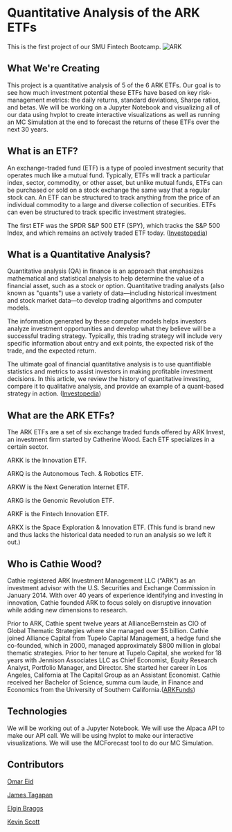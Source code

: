 # Quantitative Analysis of the ARK ETFs
This is the first project of our SMU Fintech Bootcamp.
![ARK](https://www.wealthmanagement.com/sites/wealthmanagement.com/files/styles/article_featured_retina/public/ark-invest-sign.png?itok=cb4TH-HH)

## What We're Creating
This project is a quantitative analysis of 5 of the 6 ARK ETFs. Our goal is to see how much investment potential these ETFs have based on key risk-management metrics: the daily returns, standard deviations, Sharpe ratios, and betas. We will be working on a Jupyter Notebook and visualizing all of our data using hvplot to create interactive visualizations as well as running an MC Simulation at the end to forecast the returns of these ETFs over the next 30 years. 

## What is an ETF?
An exchange-traded fund (ETF) is a type of pooled investment security that operates much like a mutual fund. Typically, ETFs will track a particular index, sector, commodity, or other asset, but unlike mutual funds, ETFs can be purchased or sold on a stock exchange the same way that a regular stock can. An ETF can be structured to track anything from the price of an individual commodity to a large and diverse collection of securities. ETFs can even be structured to track specific investment strategies.

The first ETF was the SPDR S&P 500 ETF (SPY), which tracks the S&P 500 Index, and which remains an actively traded ETF today. ([Investopedia](https://www.investopedia.com/terms/e/etf.asp))

## What is a Quantitative Analysis?
Quantitative analysis (QA) in finance is an approach that emphasizes mathematical and statistical analysis to help determine the value of a financial asset, such as a stock or option. Quantitative trading analysts (also known as "quants") use a variety of data—including historical investment and stock market data—to develop trading algorithms and computer models.

The information generated by these computer models helps investors analyze investment opportunities and develop what they believe will be a successful trading strategy. Typically, this trading strategy will include very specific information about entry and exit points, the expected risk of the trade, and the expected return.

The ultimate goal of financial quantitative analysis is to use quantifiable statistics and metrics to assist investors in making profitable investment decisions. In this article, we review the history of quantitative investing, compare it to qualitative analysis, and provide an example of a quant-based strategy in action. ([Investopedia](https://www.investopedia.com/articles/investing/041114/simple-overview-quantitative-analysis.asp))

## What are the ARK ETFs?
The ARK ETFs are a set of six exchange traded funds offered by ARK Invest, an investment firm started by Catherine Wood. Each ETF specializes in a certain sector.

ARKK is the Innovation ETF.

ARKQ is the Autonomous Tech. & Robotics ETF.

ARKW is the Next Generation Internet ETF.

ARKG is the Genomic Revolution ETF.

ARKF is the Fintech Innovation ETF.

ARKX is the Space Exploration & Innovation ETF. (This fund is brand new and thus lacks the historical data needed to run an analysis so we left it out.)

## Who is Cathie Wood?
Cathie registered ARK Investment Management LLC (“ARK”) as an investment advisor with the U.S. Securities and Exchange Commission in January 2014. With over 40 years of experience identifying and investing in innovation, Cathie founded ARK to focus solely on disruptive innovation while adding new dimensions to research.

Prior to ARK, Cathie spent twelve years at AllianceBernstein as CIO of Global Thematic Strategies where she managed over $5 billion. Cathie joined Alliance Capital from Tupelo Capital Management, a hedge fund she co-founded, which in 2000, managed approximately $800 million in global thematic strategies. Prior to her tenure at Tupelo Capital, she worked for 18 years with Jennison Associates LLC as Chief Economist, Equity Research Analyst, Portfolio Manager, and Director. She started her career in Los Angeles, California at The Capital Group as an Assistant Economist. Cathie received her Bachelor of Science, summa cum laude, in Finance and Economics from the University of Southern California.([ARKFunds](https://ark-funds.com/about/))

## Technologies
We will be working out of a Jupyter Notebook. We will use the Alpaca API to make our API call. We will be using hvplot to make our interactive visualizations. We will use the MCForecast tool to do our MC Simulation. 

## Contributors 
[Omar Eid](https://github.com/ore93)

[James Tagapan](https://github.com/trekj)

[Elgin Braggs](https://github.com/nustalgic)

[Kevin Scott](https://github.com/kevintscott01)
